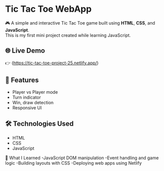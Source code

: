 # Tic Tac Toe WebApp

🎮 A simple and interactive Tic Tac Toe game built using **HTML**, **CSS**, and **JavaScript**.  
This is my first mini project created while learning JavaScript.

## 🌐 Live Demo
👉 (https://tic-tac-toe-project-25.netlify.app/)

## 🚀 Features
- Player vs Player mode
- Turn indicator
- Win, draw detection
- Responsive UI

## 🛠️ Technologies Used
- HTML
- CSS
- JavaScript

🌱 What I Learned
-JavaScript DOM manipulation
-Event handling and game logic
-Building layouts with CSS
-Deploying web apps using Netlify

